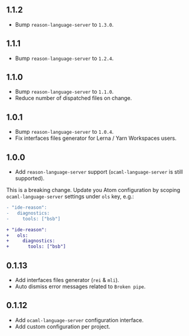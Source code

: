 ## 1.1.2
* Bump `reason-language-server` to `1.3.0`.

## 1.1.1
* Bump `reason-language-server` to `1.2.4`.

## 1.1.0
* Bump `reason-language-server` to `1.1.0`.
* Reduce number of dispatched files on change.

## 1.0.1
* Bump `reason-language-server` to `1.0.4`.
* Fix interfaces files generator for Lerna / Yarn Workspaces users.

## 1.0.0
* Add `reason-language-server` support (`ocaml-language-server` is still supported).

This is a breaking change. Update you Atom configuration by scoping `ocaml-language-server` settings under `ols` key, e.g.:

```diff
- "ide-reason":
-   diagnostics:
-     tools: ["bsb"]

+ "ide-reason":
+   ols:
+     diagnostics:
+       tools: ["bsb"]
```


## 0.1.13
* Add interfaces files generator (`rei` & `mli`).
* Auto dismiss error messages related to `Broken pipe`.

## 0.1.12
* Add `ocaml-language-server` configuration interface.
* Add custom configuration per project.
